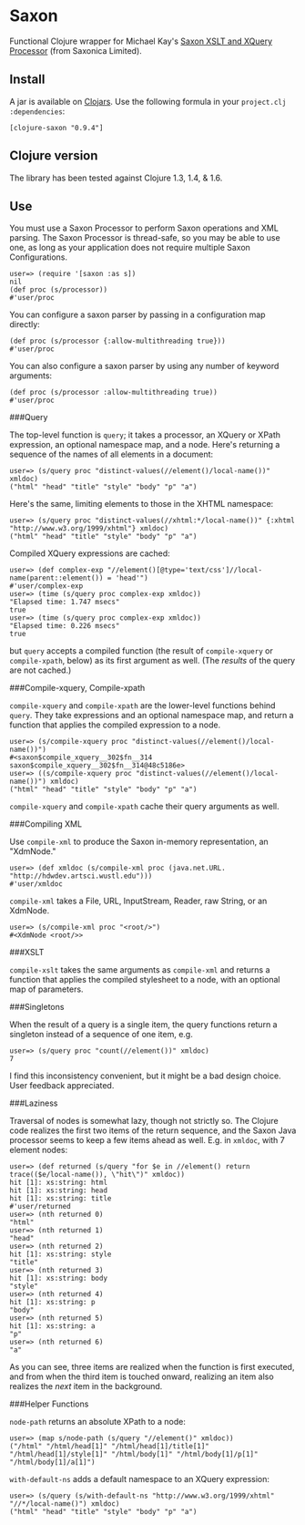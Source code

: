 Saxon
=====

Functional Clojure wrapper for Michael Kay's
[Saxon XSLT and XQuery Processor][saxonica] (from Saxonica Limited).

Install
-------

A jar is available on [Clojars](http://clojars.org). Use the following formula
in your `project.clj` `:dependencies`:

    [clojure-saxon "0.9.4"]

Clojure version
---------------

The library has been tested against Clojure 1.3, 1.4, & 1.6.


Use
---

You must use a Saxon Processor to perform Saxon operations and XML parsing.
The Saxon Processor is thread-safe, so you may be able to use one, as long as your
application does not require multiple Saxon Configurations.

    user=> (require '[saxon :as s])
    nil
    (def proc (s/processor))
    #'user/proc

You can configure a saxon parser by passing in a configuration map directly:

    (def proc (s/processor {:allow-multithreading true}))
    #'user/proc

You can also configure a saxon parser by using any number of keyword arguments:

    (def proc (s/processor :allow-multithreading true))
    #'user/proc

###Query

The top-level function is `query`; it takes a processor, an XQuery or XPath expression, an
optional namespace map, and a node. Here's returning a sequence of the names of
all elements in a document:

    user=> (s/query proc "distinct-values(//element()/local-name())" xmldoc)
    ("html" "head" "title" "style" "body" "p" "a")

Here's the same, limiting elements to those in the XHTML namespace:

    user=> (s/query proc "distinct-values(//xhtml:*/local-name())" {:xhtml "http://www.w3.org/1999/xhtml"} xmldoc)
    ("html" "head" "title" "style" "body" "p" "a")

Compiled XQuery expressions are cached:

    user=> (def complex-exp "//element()[@type='text/css']//local-name(parent::element()) = 'head'")
    #'user/complex-exp
    user=> (time (s/query proc complex-exp xmldoc))
    "Elapsed time: 1.747 msecs"
    true
    user=> (time (s/query proc complex-exp xmldoc))
    "Elapsed time: 0.226 msecs"
    true

but `query` accepts a compiled function (the result of `compile-xquery` or `compile-xpath`,
below) as its first argument as well. (The *results* of the query are not cached.)


###Compile-xquery, Compile-xpath

`compile-xquery` and `compile-xpath` are the lower-level functions behind `query`.
They take expressions and an optional namespace map, and return a function that applies
the compiled expression to a node.

    user=> (s/compile-xquery proc "distinct-values(//element()/local-name())")
    #<saxon$compile_xquery__302$fn__314 saxon$compile_xquery__302$fn__314@48c5186e>
    user=> ((s/compile-xquery proc "distinct-values(//element()/local-name())") xmldoc)
    ("html" "head" "title" "style" "body" "p" "a")

`compile-xquery` and `compile-xpath` cache their query arguments as well.

###Compiling XML

Use `compile-xml` to produce the Saxon in-memory representation, an "XdmNode."

    user=> (def xmldoc (s/compile-xml proc (java.net.URL. "http://hdwdev.artsci.wustl.edu")))
    #'user/xmldoc

`compile-xml` takes a File, URL, InputStream, Reader, raw String, or an XdmNode.

    user=> (s/compile-xml proc "<root/>")
    #<XdmNode <root/>>


###XSLT

`compile-xslt` takes the same arguments as `compile-xml` and returns a function
that applies the compiled stylesheet to a node, with an optional map of parameters.


###Singletons

When the result of a query is a single item, the query functions return a singleton
instead of a sequence of one item, e.g.

    user=> (s/query proc "count(//element())" xmldoc)
    7

I find this inconsistency convenient, but it might be a bad design choice. User feedback
appreciated.


###Laziness

Traversal of nodes is somewhat lazy, though not strictly so. The Clojure code
realizes the first two items of the return sequence, and the Saxon Java processor
seems to keep a few items ahead as well. E.g. in `xmldoc`, with 7 element nodes:

    user=> (def returned (s/query "for $e in //element() return trace(($e/local-name()), \"hit\")" xmldoc))
    hit [1]: xs:string: html
    hit [1]: xs:string: head
    hit [1]: xs:string: title
    #'user/returned
    user=> (nth returned 0)
    "html"
    user=> (nth returned 1)
    "head"
    user=> (nth returned 2)
    hit [1]: xs:string: style
    "title"
    user=> (nth returned 3)
    hit [1]: xs:string: body
    "style"
    user=> (nth returned 4)
    hit [1]: xs:string: p
    "body"
    user=> (nth returned 5)
    hit [1]: xs:string: a
    "p"
    user=> (nth returned 6)
    "a"

As you can see, three items are realized when the function is first executed, and
from when the third item is touched onward, realizing an item also realizes the
*next* item in the background.


###Helper Functions

`node-path` returns an absolute XPath to a node:

    user=> (map s/node-path (s/query "//element()" xmldoc))
    ("/html" "/html/head[1]" "/html/head[1]/title[1]" "/html/head[1]/style[1]" "/html/body[1]" "/html/body[1]/p[1]" "/html/body[1]/a[1]")

`with-default-ns` adds a default namespace to an XQuery expression:

    user=> (s/query (s/with-default-ns "http://www.w3.org/1999/xhtml" "//*/local-name()") xmldoc)
    ("html" "head" "title" "style" "body" "p" "a")



   [saxonica]: http://saxonica.com/
   [sfdl]: http://sourceforge.net/project/showfiles.php?group_id=29872&package_id=21888
